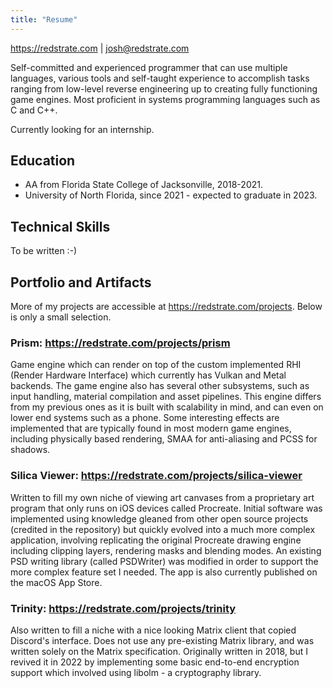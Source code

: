 ```yaml
---
title: "Resume"
---
```


https://redstrate.com | josh@redstrate.com

Self-committed and experienced programmer that can use multiple languages, various tools and self-taught experience to accomplish tasks ranging from low-level reverse engineering up to creating fully functioning game engines. Most proficient in systems programming languages such as C and C++.

Currently looking for an internship.

## Education

* AA from Florida State College of Jacksonville, 2018-2021.
* University of North Florida, since 2021 - expected to graduate in 2023.

## Technical Skills

To be written :-)

## Portfolio and Artifacts

More of my projects are accessible at https://redstrate.com/projects. Below is only a small selection.

### Prism: https://redstrate.com/projects/prism

Game engine which can render on top of the custom implemented RHI (Render Hardware Interface) which currently has Vulkan and Metal backends. The game engine also has several other subsystems, such as input handling, material compilation and asset pipelines. This engine differs from my previous ones as it is built with scalability in mind, and can even on lower end systems such as a phone. Some interesting effects are implemented that are typically found in most modern game engines, including physically based rendering, SMAA for anti-aliasing and PCSS for shadows.

### Silica Viewer: https://redstrate.com/projects/silica-viewer

Written to fill my own niche of viewing art canvases from a proprietary art program that only runs on iOS devices called Procreate. Initial software was implemented using knowledge gleaned from other open source projects (credited in the repository) but quickly evolved into a much more complex application, involving replicating the original Procreate drawing engine including clipping layers, rendering masks and blending modes. An existing PSD writing library (called PSDWriter) was modified in order to support the more complex feature set I needed. The app is also currently published on the macOS App Store.

### Trinity: https://redstrate.com/projects/trinity

Also written to fill a niche with a nice looking Matrix client that copied Discord's interface. Does not use any pre-existing Matrix library, and was written solely on the Matrix specification. Originally written in 2018, but I revived it in 2022 by implementing some basic end-to-end encryption support which involved using libolm - a cryptography library.